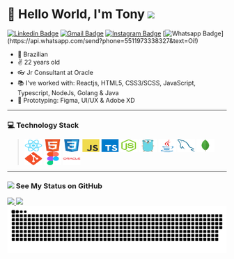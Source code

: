 # 👋 Hello World, I'm Tony <img src="https://github.com/TheDudeThatCode/TheDudeThatCode/blob/master/Assets/Earth.gif" width="24px">

[![Linkedin Badge](https://img.shields.io/badge/-LinkedIn-blue?style=flat-square&logo=Linkedin&logoColor=white&link=https://www.linkedin.com/in/antoniogscarvalho/)](https://www.linkedin.com/in/antoniogscarvalho/)
[![Gmail Badge](https://img.shields.io/badge/-Gmail-c14438?style=flat-square&logo=Gmail&logoColor=white&link=mailto:antoniogabrielagsc@gmail.com)](mailto:antoniogabrielagsc@gmail.com)
[![Instagram Badge](https://img.shields.io/badge/-Instagram-FF1B1B?style=flat-square&labelColor=FF1B1B&logo=instagram&logoColor=white&link=https://www.instagram.com/antoniogsc/)](https://www.instagram.com/antoniogsc/)
[![Whatsapp Badge](https://img.shields.io/badge/-Whatsapp-4CA143?style=flat-square&labelColor=4CA143&logo=whatsapp&logoColor=white&link=https://api.whatsapp.com/send?phone=5511973338327&text=Oi!)](https://api.whatsapp.com/send?phone=5511973338327&text=Oi!)

- 🏡 Brazilian
- ✌ 22 years old
- 👓 Jr Consultant at Oracle
- 📚 I've worked with: Reactjs, HTML5, CSS3/SCSS, JavaScript, Typescript, NodeJs, Golang & Java
- 🖤 Prototyping: Figma, UI/UX & Adobe XD

---- 

### 💻 Technology Stack


> <img align="center" alt="React" height="30" width="40" src="https://raw.githubusercontent.com/devicons/devicon/master/icons/react/react-original.svg">
> <img align="center" alt="HTML" height="30" width="40" src="https://raw.githubusercontent.com/devicons/devicon/master/icons/html5/html5-original.svg">
> <img align="center" alt="CSS" height="30" width="40" src="https://raw.githubusercontent.com/devicons/devicon/master/icons/css3/css3-original.svg">
> <img align="center" alt="Javascript" height="30" width="40" src="https://raw.githubusercontent.com/devicons/devicon/master/icons/javascript/javascript-original.svg">
> <img align="center" alt="Typescript" height="30" width="40" src="https://raw.githubusercontent.com/devicons/devicon/master/icons/typescript/typescript-original.svg">
> <img align="center" alt="NodeJS" height="30" width="40" src="https://raw.githubusercontent.com/devicons/devicon/master/icons/nodejs/nodejs-original.svg">
> <img align="center" alt="GoLang" height="30" width="40" src="https://raw.githubusercontent.com/devicons/devicon/master/icons/go/go-original.svg">
> <img align="center" alt="Java" height="30" width="40" src="https://raw.githubusercontent.com/devicons/devicon/master/icons/java/java-original.svg">
> <img align="center" alt="MySQL" height="30" width="40" src="https://raw.githubusercontent.com/devicons/devicon/master/icons/mysql/mysql-original.svg">
> <img align="center" alt="MongoDB" height="30" width="40" src="https://raw.githubusercontent.com/devicons/devicon/master/icons/mongodb/mongodb-original.svg">
> <img align="center" alt="Git" height="30" width="40" src="https://raw.githubusercontent.com/devicons/devicon/master/icons/git/git-original.svg">
> <img align="center" alt="Figma" height="30" width="40" src="https://raw.githubusercontent.com/devicons/devicon/master/icons/figma/figma-original.svg">
> <img align="center" alt="Oracle" height="30" width="40" src="https://raw.githubusercontent.com/devicons/devicon/master/icons/oracle/oracle-original.svg">

----

### <img src="https://media.giphy.com/media/VgCDAzcKvsR6OM0uWg/giphy.gif" width="40"> See My Status on GitHub

<div>
  <a href="https://github.com/AntonioGSC">
  <img height="180em" src="https://github-readme-stats.vercel.app/api?username=antoniogsc&show_icons=true&theme=tokyonight&include_all_commits=true&count_private=true"/> 
  <img height="180em" src="https://github-readme-stats.vercel.app/api/top-langs/?username=antoniogsc&layout=compact&langs_count=7&theme=tokyonight"/><br>
  <img align="center" alt="Antonio Carvalho" src="https://raw.githubusercontent.com/AntonioGSC/AntonioGSC/883a1036197301671924cf69fb374cb5045affd7/github-contribution-grid-snake.svg">
</div>

